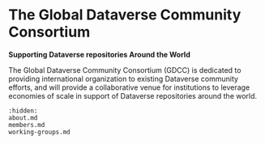 # The Global Dataverse Community Consortium

**Supporting Dataverse repositories Around the World**

The Global Dataverse Community Consortium (GDCC) is dedicated to providing international organization to existing Dataverse community efforts, and will provide a collaborative venue for institutions to leverage economies of scale in support of Dataverse repositories around the world.

```{toctree}
:hidden:
about.md
members.md
working-groups.md
```

